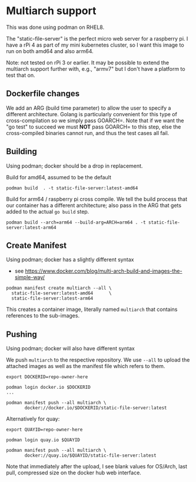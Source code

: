 # Multiarch support

This was done using podman on RHEL8.

The "static-file-server" is the perfect micro web server for a raspberry
pi.  I have a rPi 4 as part of my mini kubernetes cluster, so I want this
image to run on both amd64 and also arm64.

Note: not tested on rPi 3 or earlier.  It may be possible to extend the
multiarch support further with, e.g., "armv7" but I don't have a platform
to test that on.


## Dockerfile changes

We add an ARG (build time parameter) to allow the user to specify 
a different architecture.  Golang is particularly convenient for this
type of cross-compilation so we simply pass GOARCH=.  Note that if we
want the "go test" to succeed we must **NOT** pass GOARCH= to this step,
else the cross-compiled binaries cannot run, and thus the test cases all
fail.


## Building

Using podman; docker should be a drop in replacement.


Build for amd64, assumed to be the default

```
podman build  . -t static-file-server:latest-amd64
```


Build for arm64 / raspberry pi cross compile.  We tell the build
process that our container has a different architecture; also pass
in the ARG that gets added to the actual `go build` step.

```
podman build --arch=arm64 --build-arg=ARCH=arm64 . -t static-file-server:latest-arm64
```


## Create Manifest

Using podman; docker has a slightly different syntax
- see https://www.docker.com/blog/multi-arch-build-and-images-the-simple-way/

```
podman manifest create multiarch --all \
  static-file-server:latest-amd64      \
  static-file-server:latest-arm64
```

This creates a container image, literally named `multiarch` that contains
references to the sub-images.


## Pushing

Using podman; docker will also have different syntax

We push `multiarch` to the respective repository.  We use `--all` to
upload the attached images as well as the manifest file which refers
to them.


```
export DOCKERID=repo-owner-here

podman login docker.io $DOCKERID
...

podman manifest push --all multiarch \
       docker://docker.io/$DOCKERID/static-file-server:latest
```

Alternatively for quay:
```
export QUAYID=repo-owner-here

podman login quay.io $QUAYID

podman manifest push --all multiarch \
       docker://quay.io/$QUAYID/static-file-server:latest
```



Note that immediately after the upload, I see blank values for OS/Arch,
last pull, compressed size on the docker hub web interface.



